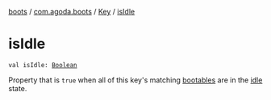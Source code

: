 [boots](../../index.md) / [com.agoda.boots](../index.md) / [Key](index.md) / [isIdle](./is-idle.md)

# isIdle

`val isIdle: `[`Boolean`](https://kotlinlang.org/api/latest/jvm/stdlib/kotlin/-boolean/index.html)

Property that is `true` when all of this key's matching [bootables](../-bootable/index.md)
are in the [idle](../-status/-idle/index.md) state.

